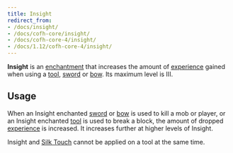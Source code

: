 ```yaml
---
title: Insight
redirect_from:
- /docs/insight/
- /docs/cofh-core/insight/
- /docs/cofh-core-4/insight/
- /docs/1.12/cofh-core-4/insight/
---
```


**Insight** is an [enchantment](https://minecraft.wiki/w/Enchanting) that
increases the amount of [experience](https://minecraft.wiki/w/Experience)
gained when using a [tool](https://minecraft.wiki/w/Tools),
[sword](https://minecraft.wiki/w/Sword) or
[bow](https://minecraft.wiki/w/Bow). Its maximum level is III.


Usage
-----

When an Insight enchanted [sword](https://minecraft.wiki/w/Sword) or
[bow](https://minecraft.wiki/w/Bow) is used to kill a mob or player, or
an Insight enchanted [tool](https://minecraft.wiki/w/Tools) is used to
break a block, the amount of dropped
[experience](https://minecraft.wiki/w/Experience) is increased. It
increases further at higher levels of Insight.

Insight and [Silk Touch](https://minecraft.wiki/w/Silk_Touch)
cannot be applied on a tool at the same time.
